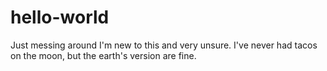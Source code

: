 # hello-world
Just messing around
I'm new to this and very unsure.
I've never had tacos on the moon, but the earth's version are fine.
